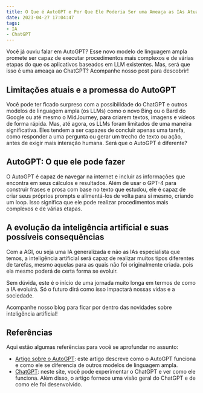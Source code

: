 ```yaml
---
title: O Que é AutoGPT e Por Que Ele Poderia Ser uma Ameaça as IAs Atuais?
date: 2023-04-27 17:04:47
tags:
- IA
- ChatGPT
---
```

Você já ouviu falar em AutoGPT? Esse novo modelo de linguagem ampla promete ser capaz de executar procedimentos mais complexos e de várias etapas do que os aplicativos baseados em LLM existentes. Mas, será que isso é uma ameaça ao ChatGPT? Acompanhe nosso post para descobrir!

## Limitações atuais e a promessa do AutoGPT

Você pode ter ficado surpreso com a possibilidade do ChatGPT e outros modelos de linguagem ampla (os LLMs) como o novo Bing ou o Bard do Google ou até mesmo o MidJourney, para criarem textos, imagens e vídeos de forma rápida. Mas, até agora, os LLMs foram limitados de uma maneira significativa. Eles tendem a ser capazes de concluir apenas uma tarefa, como responder a uma pergunta ou gerar um trecho de texto ou ação, antes de exigir mais interação humana. Será que o AutoGPT é diferente?

## AutoGPT: O que ele pode fazer

O AutoGPT é capaz de navegar na internet e incluir as informações que encontra em seus cálculos e resultados. Além de usar o GPT-4 para construir frases e prosa com base no texto que estudou, ele é capaz de criar seus próprios prompts e alimentá-los de volta para si mesmo, criando um loop. Isso significa que ele pode realizar procedimentos mais complexos e de várias etapas.

## A evolução da inteligência artificial e suas possíveis consequências

Com a AGI, ou seja uma IA generalizada e não as IAs especialista que temos, a inteligência artificial será capaz de realizar muitos tipos diferentes de tarefas, mesmo aquelas para as quais não foi originalmente criada. pois ela mesmo poderá de certa forma se evoluir.

Sem dúvida, este é o início de uma jornada muito longa em termos de como a IA evoluirá. Só o futuro dirá como isso impactará nossas vidas e a sociedade.

Acompanhe nosso blog para ficar por dentro das novidades sobre inteligência artificial!

## Referências

Aqui estão algumas referências para você se aprofundar no assunto:

- [Artigo sobre o AutoGPT](https://forbes.com.br/forbes-tech/2023/04/o-que-e-auto-gpt-e-por-que-ele-poderia-ser-uma-ameaca-ao-chatgpt/): este artigo descreve como o AutoGPT funciona e como ele se diferencia de outros modelos de linguagem ampla.
- [ChatGPT](https://openai.com/blog/chatgpt): neste site, você pode experimentar o ChatGPT e ver como ele funciona. Além disso, o artigo fornece uma visão geral do ChatGPT e de como ele foi desenvolvido.